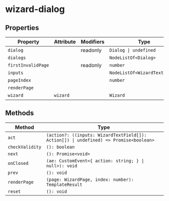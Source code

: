 # wizard-dialog

## Properties

| Property           | Attribute | Modifiers | Type                          | Default |
|--------------------|-----------|-----------|-------------------------------|---------|
| `dialog`           |           | readonly  | `Dialog \| undefined`         |         |
| `dialogs`          |           |           | `NodeListOf<Dialog>`          |         |
| `firstInvalidPage` |           | readonly  | `number`                      |         |
| `inputs`           |           |           | `NodeListOf<WizardTextField>` |         |
| `pageIndex`        |           |           | `number`                      | 0       |
| `renderPage`       |           |           |                               |         |
| `wizard`           | `wizard`  |           | `Wizard`                      | []      |

## Methods

| Method          | Type                                             |
|-----------------|--------------------------------------------------|
| `act`           | `(action?: ((inputs: WizardTextField[]): Action[]) \| undefined) => Promise<boolean>` |
| `checkValidity` | `(): boolean`                                    |
| `next`          | `(): Promise<void>`                              |
| `onClosed`      | `(ae: CustomEvent<{ action: string; } \| null>): void` |
| `prev`          | `(): void`                                       |
| `renderPage`    | `(page: WizardPage, index: number): TemplateResult` |
| `reset`         | `(): void`                                       |
